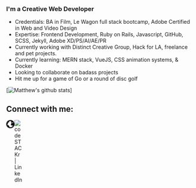 ### I'm a Creative Web Developer

- Credentials: BA in Film, Le Wagon full stack bootcamp, Adobe Certified in Web and Video Design
- Expertise: Frontend Development, Ruby on Rails, Javascript, GitHub, SCSS, Jekyll, Adobe XD/PS/AI/AE/PR
- Currently working with Distinct Creative Group, Hack for LA, freelance and pet projects.
- Currently learning: MERN stack, VueJS, CSS animation systems, & Docker
- Looking to collaborate on badass projects
- Hit me up for a game of Go or a round of disc golf

[![Matthew's github stats](https://github-readme-stats.vercel.app/api?username=mcspach&count_private=true&include_all_commits=true&theme=radical)]

## Connect with me:
[<img align="left" alt="codeSTACKr.com" width="22px" src="https://raw.githubusercontent.com/iconic/open-iconic/master/svg/globe.svg" />][website]
[<img align="left" alt="codeSTACKr | LinkedIn" width="22px" src="https://cdn.jsdelivr.net/npm/simple-icons@v3/icons/linkedin.svg" />][linkedin]
<br />
<!-- Optional if you have blogs -->
<!-- ## Latest blog posts: -->
<!-- BLOG-POST-LIST:START -->
<!-- BLOG-POST-LIST:END -->
<!-- This section you create this variables that are used above -->

[website]: https://www.matthewspach.com/
[linkedin]: https://www.linkedin.com/in/matthewspach/
